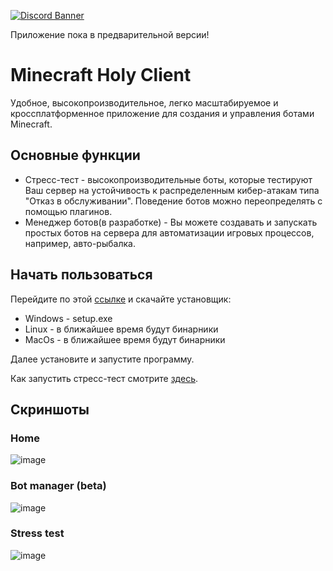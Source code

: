 [![Discord Banner](https://img.shields.io/badge/discord-join%20chat-46BC99)](https://discord.gg/HVDzx4rCgg)

Приложение пока в предварительной версии!
# Minecraft Holy Client

Удобное, высокопроизводительное, легко масштабируемое и кроссплатформенное приложение для создания и управления ботами Minecraft.

## Основные функции

- Стресс-тест - высокопроизводительные боты, которые тестируют Ваш сервер на устойчивость к распределенным кибер-атакам типа "Отказ в обслуживании". Поведение ботов можно переопределять с помощью плагинов. 
- Менеджер ботов(в разработке) - Вы можете создавать и запускать простых ботов на сервера для автоматизации игровых процессов, например, авто-рыбалка.

## Начать пользоваться

Перейдите по этой [ссылке](https://github.com/Titlehhhh/Minecraft-Holy-Client/releases/tag/preview) и скачайте установщик:
 - Windows - setup.exe
 - Linux - в ближайшее время будут бинарники
 - MacOs - в ближайшее время будут бинарники

Далее установите и запустите программу.

Как запустить стресс-тест смотрите [здесь](docs/RunStressTest.md).

## Скриншоты

### Home
![image](https://github.com/Titlehhhh/Minecraft-Holy-Client/assets/93156853/9ea99c5f-423e-4320-a0e2-a8046abe01cf)

### Bot manager (beta)
![image](https://github.com/Titlehhhh/Minecraft-Holy-Client/assets/93156853/89b32d18-066b-4f25-96c7-61f567aa7728)

### Stress test
![image](https://github.com/Titlehhhh/Minecraft-Holy-Client/assets/93156853/23df982b-8f20-44a5-9197-82b43c9d8dfd)




